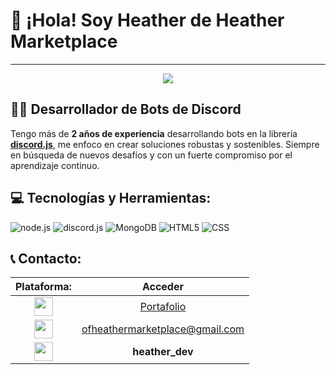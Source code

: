 # 👋 ¡Hola! Soy Heather de Heather Marketplace
---

<div align="center">
  <img src="https://cdn.discordapp.com/attachments/831264615509262336/1406409490374332416/banner.png?ex=68c69da8&is=68c54c28&hm=d8eecdf3e8725118e1ee77dccd2c2600b8ae506360162bd80d2ea3fc922b0bfa&">
</div>

## 🧑‍💻 Desarrollador de Bots de Discord

Tengo más de **2 años de experiencia** desarrollando bots en la librería **[discord.js](https://www.google.com/search?q=https://discord.js.org/%23/)**, me enfoco en crear soluciones robustas y sostenibles. Siempre en búsqueda de nuevos desafíos y con un fuerte compromiso por el aprendizaje continuo.

## **💻 Tecnologías y Herramientas:**

![node.js](https://img.shields.io/badge/nodejs-%230077B5.svg?logo=nodedotjs&logoColor=white&color=%2366CC33)
![discord.js](https://img.shields.io/badge/discord.js-%230077B5.svg?logo=discorddotjs&logoColor=white&color=%235865F2)
![MongoDB](https://img.shields.io/badge/mongodb-%230077B5.svg?logo=mongodb&logoColor=white&color=%2300684A)
![HTML5](https://img.shields.io/badge/html5-%23E34F26.svg?logo=html5&style=plastic&logoColor=white)
![CSS](https://img.shields.io/badge/css-%23E34F26.svg?style=plastic&logoColor=white&logo=css&color=%231572B6)

## **📞 Contacto:**

| Plataforma: | Acceder                          |
| :------------------: | :-------------------------------------------------------------------------: |
| <img src="https://skillicons.dev/icons?i=htmx&perline=3" width=30> | [Portafolio](https://ofheather.is-a.dev)       |
| <img src="https://skillicons.dev/icons?i=gmail&perline=3" width=30>     | ofheathermarketplace@gmail.com   |
| <img src="https://skillicons.dev/icons?i=discord&perline=3" width=30>    | **heather_dev**                  |
